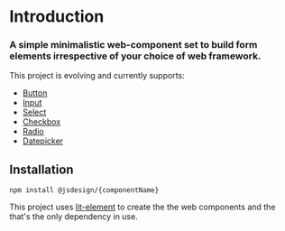 # Introduction

### A simple minimalistic web-component set to build form elements irrespective of your choice of web framework.

This project is evolving and currently supports:

* [Button](components/untitled.md)
* [Input](components/input.md)
* [Select](components/select.md)
* [Checkbox](components/checkbox.md)
* [Radio](components/radio.md)
* [Datepicker](components/datepicker.md)

## Installation

```text
npm install @jsdesign/{componentName}
```

This project uses [lit-element](https://lit-element.polymer-project.org/) to create the the web components and the that's the only dependency in use.

